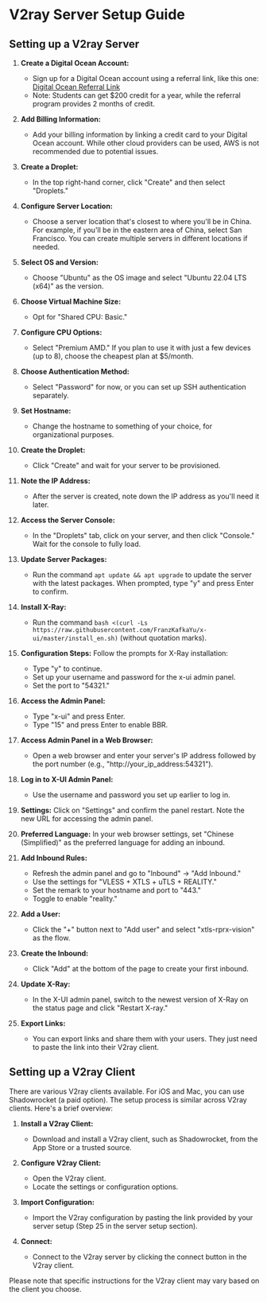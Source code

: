 # V2ray Server Setup Guide

## Setting up a V2ray Server

1. **Create a Digital Ocean Account:**
   - Sign up for a Digital Ocean account using a referral link, like this one: [Digital Ocean Referral Link](https://m.do.co/c/648197605dfe)
   - Note: Students can get $200 credit for a year, while the referral program provides 2 months of credit.

2. **Add Billing Information:**
   - Add your billing information by linking a credit card to your Digital Ocean account. While other cloud providers can be used, AWS is not recommended due to potential issues.

3. **Create a Droplet:**
   - In the top right-hand corner, click "Create" and then select "Droplets."

4. **Configure Server Location:**
   - Choose a server location that's closest to where you'll be in China. For example, if you'll be in the eastern area of China, select San Francisco. You can create multiple servers in different locations if needed.

5. **Select OS and Version:**
   - Choose "Ubuntu" as the OS image and select "Ubuntu 22.04 LTS (x64)" as the version.

6. **Choose Virtual Machine Size:**
   - Opt for "Shared CPU: Basic."

7. **Configure CPU Options:**
   - Select "Premium AMD." If you plan to use it with just a few devices (up to 8), choose the cheapest plan at $5/month.

8. **Choose Authentication Method:**
   - Select "Password" for now, or you can set up SSH authentication separately.

9. **Set Hostname:**
   - Change the hostname to something of your choice, for organizational purposes.

10. **Create the Droplet:**
    - Click "Create" and wait for your server to be provisioned.

11. **Note the IP Address:**
    - After the server is created, note down the IP address as you'll need it later.

12. **Access the Server Console:**
    - In the "Droplets" tab, click on your server, and then click "Console." Wait for the console to fully load.

13. **Update Server Packages:**
    - Run the command `apt update && apt upgrade` to update the server with the latest packages. When prompted, type "y" and press Enter to confirm.

14. **Install X-Ray:**
    - Run the command `bash <(curl -Ls https://raw.githubusercontent.com/FranzKafkaYu/x-ui/master/install_en.sh)` (without quotation marks).

15. **Configuration Steps:** Follow the prompts for X-Ray installation:
    - Type "y" to continue.
    - Set up your username and password for the x-ui admin panel.
    - Set the port to "54321."

16. **Access the Admin Panel:**
    - Type "x-ui" and press Enter.
    - Type "15" and press Enter to enable BBR.

17. **Access Admin Panel in a Web Browser:**
    - Open a web browser and enter your server's IP address followed by the port number (e.g., "http://your_ip_address:54321").

18. **Log in to X-UI Admin Panel:**
    - Use the username and password you set up earlier to log in.

19. **Settings:** Click on "Settings" and confirm the panel restart. Note the new URL for accessing the admin panel.

20. **Preferred Language:** In your web browser settings, set "Chinese (Simplified)" as the preferred language for adding an inbound.

21. **Add Inbound Rules:**
    - Refresh the admin panel and go to "Inbound" -> "Add Inbound."
    - Use the settings for "VLESS + XTLS + uTLS + REALITY."
    - Set the remark to your hostname and port to "443."
    - Toggle to enable "reality."

22. **Add a User:**
    - Click the "+" button next to "Add user" and select "xtls-rprx-vision" as the flow.

23. **Create the Inbound:**
    - Click "Add" at the bottom of the page to create your first inbound.

24. **Update X-Ray:**
    - In the X-UI admin panel, switch to the newest version of X-Ray on the status page and click "Restart X-ray."

25. **Export Links:**
    - You can export links and share them with your users. They just need to paste the link into their V2ray client.

## Setting up a V2ray Client

There are various V2ray clients available. For iOS and Mac, you can use Shadowrocket (a paid option). The setup process is similar across V2ray clients. Here's a brief overview:

1. **Install a V2ray Client:**
   - Download and install a V2ray client, such as Shadowrocket, from the App Store or a trusted source.

2. **Configure V2ray Client:**
   - Open the V2ray client.
   - Locate the settings or configuration options.

3. **Import Configuration:**
   - Import the V2ray configuration by pasting the link provided by your server setup (Step 25 in the server setup section).

4. **Connect:**
   - Connect to the V2ray server by clicking the connect button in the V2ray client.

Please note that specific instructions for the V2ray client may vary based on the client you choose.
